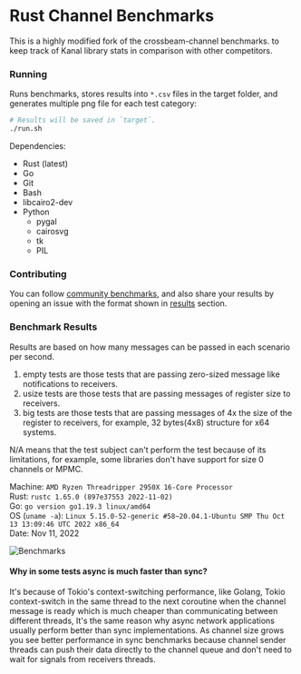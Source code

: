 # Rust Channel Benchmarks
This is a highly modified fork of the crossbeam-channel benchmarks. to keep track of Kanal library stats in comparison with other competitors.

### Running

Runs benchmarks, stores results into `*.csv` files in the target folder, and generates multiple png file for each test category:

```bash
# Results will be saved in `target`.
./run.sh
```

Dependencies:

- Rust (latest)
- Go
- Git
- Bash
- libcairo2-dev
- Python
  - pygal
  - cairosvg
  - tk
  - PIL

### Contributing

You can follow [community benchmarks](https://github.com/fereidani/rust-channel-benchmarks/issues?q=label%3Abenchmark), and also share your results by opening an issue with the format shown in [results](#Results) section.

### Benchmark Results
Results are based on how many messages can be passed in each scenario per second.

1. empty tests are those tests that are passing zero-sized message like notifications to receivers.
1. usize tests are those tests that are passing messages of register size to receivers.
1. big tests are those tests that are passing messages of 4x the size of the register to receivers, for example, 32 bytes(4x8) structure for x64 systems.

N/A means that the test subject can't perform the test because of its limitations, for example, some libraries don't have support for size 0 channels or MPMC.

Machine: `AMD Ryzen Threadripper 2950X 16-Core Processor`<br />
Rust: `rustc 1.65.0 (897e37553 2022-11-02)`<br />
Go: `go version go1.19.3 linux/amd64`<br />
OS (`uname -a`): `Linux 5.15.0-52-generic #58~20.04.1-Ubuntu SMP Thu Oct 13 13:09:46 UTC 2022 x86_64`<br />
Date: Nov 11, 2022

![Benchmarks](https://i.imgur.com/QK1UOyW.png)

#### Why in some tests async is much faster than sync?
It's because of Tokio's context-switching performance, like Golang, Tokio context-switch in the same thread to the next coroutine when the channel message is ready which is much cheaper than communicating between different threads, It's the same reason why async network applications usually perform better than sync implementations.
As channel size grows you see better performance in sync benchmarks because channel sender threads can push their data directly to the channel queue and don't need to wait for signals from receivers threads.